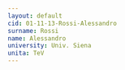```yaml
---
layout: default 
cid: 01-11-13-Rossi-Alessandro
surname: Rossi
name: Alessandro
university: Univ. Siena
unita: TeV
---
```

